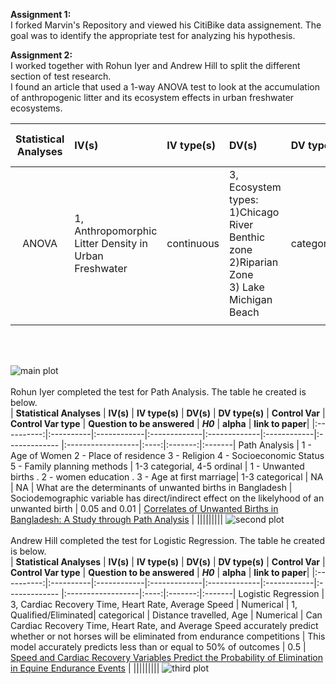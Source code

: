 **Assignment 1:** <br>
I forked Marvin's Repository and viewed his CitiBike data assignement. The goal was to identify the appropriate test for analyzing his hypothesis. <br>

**Assignment 2:** <br>
I worked together with Rohun Iyer and Andrew Hill to split the different section of test research. <br>
I found an article that used a 1-way ANOVA test to look at the accumulation of anthropogenic litter and its ecosystem effects in urban freshwater ecosystems. <br>

| **Statistical Analyses**	|  **IV(s)**  |  **IV type(s)** |  **DV(s)**  |  **DV type(s)**  |  **Control Var** | **Control Var type**  | **Question to be answered** | **_H0_** | **alpha** | **link to paper**| 
|:----------:|:----------|:------------|:-------------|:-------------|:------------|:------------- |:------------------|:----:|:-------:|:-------|
ANOVA	| 1, Anthropomorphic Litter Density in Urban Freshwater | continuous | 3, Ecosystem types: 1)Chicago River Benthic zone <br> 2)Riparian Zone <br> 3) Lake Michigan Beach | categorical | none | none | 	Is there a significant difference of AL density between three ecosystems? | µ1 = µ2 = µ3 | ≤ 0.012 | [Anthropogenic Litter in Urban Freshwater Ecosystems: Distribution and Microbial Interactions](https://journals.plos.org/plosone/article?id=10.1371/journal.pone.0098485#s3) |
  |||||||||
<br> 
<br>
  
  ![main plot](https://github.com/sarahJune1/PUI2018_sjs909/blob/master/HW5_sjs909/journalANOVA.png)
<br>
<br>
Rohun Iyer completed the test for Path Analysis. The table he created is below.<br>
| **Statistical Analyses**    |  **IV(s)**  |  **IV type(s)** |  **DV(s)**  |  **DV type(s)**  |  **Control Var** | **Control Var type**  | **Question to be answered** | **_H0_** | **alpha** | **link to paper**|
|:----------:|:----------|:------------|:-------------|:-------------|:------------|:------------- |:------------------|:----:|:-------:|:-------|
Path Analysis    | 1 - Age of Women  2 - Place of residence  3 - Religion  4 - Socioeconomic Status  5 - Family planning methods | 1-3 categorial, 4-5 ordinal | 1 - Unwanted births . 2 - women education . 3 - Age at first marriage| 1-3 categorical | NA | NA | What are the determinants of unwanted births in Bangladesh | Sociodemographic variable has direct/indirect effect on the likelyhood of an unwanted birth  | 0.05 and 0.01 | [Correlates of Unwanted Births in Bangladesh: A Study through Path Analysis](https://journals.plos.org/plosone/article?id=10.1371/journal.pone.0164007#pone-0164007-t002) |
 |||||||||
  ![second plot](https://github.com/sarahJune1/PUI2018_sjs909/blob/master/HW5_sjs909/RohDownload.png)
<br>
<br>
Andrew Hill completed the test for Logistic Regression. The table he created is below.<br>
| **Statistical Analyses**    |  **IV(s)**  |  **IV type(s)** |  **DV(s)**  |  **DV type(s)**  |  **Control Var** | **Control Var type**  | **Question to be answered** | **_H0_** | **alpha** | **link to paper**|
|:----------:|:----------|:------------|:-------------|:-------------|:------------|:------------- |:------------------|:----:|:-------:|:-------|
Logistic Regression    | 3, Cardiac Recovery Time, Heart Rate, Average Speed | Numerical | 1, Qualified/Eliminated| categorical | Distance travelled, Age | Numerical | Can Cardiac Recovery Time, Heart Rate, and Average Speed accurately predict whether or not horses will be eliminated from endurance competitions | This model accurately predicts less than or equal to 50% of outcomes | 0.5 | [Speed and Cardiac Recovery Variables Predict the Probability of Elimination in Equine Endurance Events](https://journals.plos.org/plosone/article?id=10.1371/journal.pone.0137013) |
 |||||||||
  ![third plot](https://github.com/sarahJune1/PUI2018_sjs909/blob/master/HW5_sjs909/AndyCurve.png)
 
